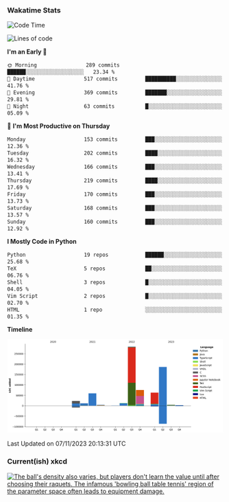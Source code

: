 ### Wakatime Stats
<!--START_SECTION:waka-->
![Code Time](http://img.shields.io/badge/Code%20Time-2%2C090%20hrs%201%20min-blue)

![Lines of code](https://img.shields.io/badge/From%20Hello%20World%20I%27ve%20Written-721.6%20thousand%20lines%20of%20code-blue)

**I'm an Early 🐤** 

```text
🌞 Morning                289 commits         ██████░░░░░░░░░░░░░░░░░░░   23.34 % 
🌆 Daytime                517 commits         ██████████░░░░░░░░░░░░░░░   41.76 % 
🌃 Evening                369 commits         ███████░░░░░░░░░░░░░░░░░░   29.81 % 
🌙 Night                  63 commits          █░░░░░░░░░░░░░░░░░░░░░░░░   05.09 % 
```
📅 **I'm Most Productive on Thursday** 

```text
Monday                   153 commits         ███░░░░░░░░░░░░░░░░░░░░░░   12.36 % 
Tuesday                  202 commits         ████░░░░░░░░░░░░░░░░░░░░░   16.32 % 
Wednesday                166 commits         ███░░░░░░░░░░░░░░░░░░░░░░   13.41 % 
Thursday                 219 commits         ████░░░░░░░░░░░░░░░░░░░░░   17.69 % 
Friday                   170 commits         ███░░░░░░░░░░░░░░░░░░░░░░   13.73 % 
Saturday                 168 commits         ███░░░░░░░░░░░░░░░░░░░░░░   13.57 % 
Sunday                   160 commits         ███░░░░░░░░░░░░░░░░░░░░░░   12.92 % 
```


**I Mostly Code in Python** 

```text
Python                   19 repos            ██████░░░░░░░░░░░░░░░░░░░   25.68 % 
TeX                      5 repos             ██░░░░░░░░░░░░░░░░░░░░░░░   06.76 % 
Shell                    3 repos             █░░░░░░░░░░░░░░░░░░░░░░░░   04.05 % 
Vim Script               2 repos             █░░░░░░░░░░░░░░░░░░░░░░░░   02.70 % 
HTML                     1 repo              ░░░░░░░░░░░░░░░░░░░░░░░░░   01.35 % 
```



**Timeline**

![Lines of Code chart](https://raw.githubusercontent.com/joshuajeschek/joshuajeschek/main/assets/bar_graph.png)


 Last Updated on 07/11/2023 20:13:31 UTC
<!--END_SECTION:waka-->

### Current(ish) xkcd
<a id="xkcd-a" title="The ball's density also varies, but players don't learn the value until after choosing their raquets. The infamous 'bowling ball table tennis' region of the parameter space often leads to equipment damage." href="https://www.xkcd.com" target="_blank">
        <img align="center" id="xkcd-img" src="https://imgs.xkcd.com/comics/parameterball.png" alt="The ball's density also varies, but players don't learn the value until after choosing their raquets. The infamous 'bowling ball table tennis' region of the parameter space often leads to equipment damage." height=300 />
</a>
